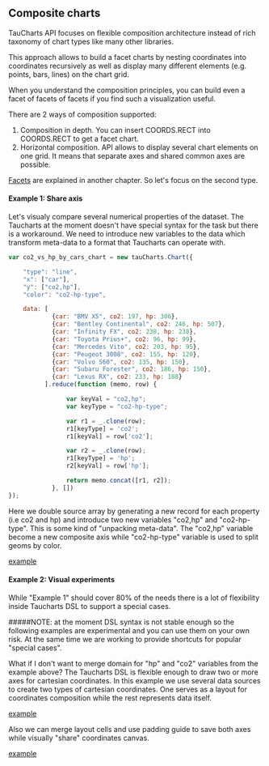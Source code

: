 ## Composite charts

TauCharts API focuses on flexible composition architecture instead of rich taxonomy of chart types like many other libraries.

This approach allows to build a facet charts by nesting coordinates into coordinates recursively as well as display many different elements (e.g. points, bars, lines) on the chart grid.

When you understand the composition principles, you can build even a facet of facets of facets if you find such a visualization useful.

There are 2 ways of composition supported:
1. Composition in depth. You can insert COORDS.RECT into COORDS.RECT to get a facet chart.
2. Horizontal composition. API allows to display several chart elements on one grid. It means that separate axes and shared common axes are possible.

[Facets](../basic/facet.html) are explained in another chapter. So let's focus on the second type.

#### Example 1: Share axis

Let's visualy compare several numerical properties of the dataset. The Taucharts at the moment doesn't have special syntax for the task but there is a workaround. We need to introduce new variables to the data which transform meta-data to a format that Taucharts can operate with.

```javascript
var co2_vs_hp_by_cars_chart = new tauCharts.Chart({

    "type": "line",
    "x": ["car"],
    "y": ["co2,hp"],
    "color": "co2-hp-type",

    data: [
            {car: "BMV X5", co2: 197, hp: 306},
            {car: "Bentley Continental", co2: 246, hp: 507},
            {car: "Infinity FX", co2: 238, hp: 238},
            {car: "Toyota Prius+", co2: 96, hp: 99},
            {car: "Mercedes Vito", co2: 203, hp: 95},
            {car: "Peugeot 3008", co2: 155, hp: 120},
            {car: "Volvo S60", co2: 135, hp: 150},
            {car: "Subaru Forester", co2: 186, hp: 150},
            {car: "Lexus RX", co2: 233, hp: 188}
          ].reduce(function (memo, row) {

                var keyVal = "co2,hp";
                var keyType = "co2-hp-type";

                var r1 = _.clone(row);
                r1[keyType] = 'co2';
                r1[keyVal] = row['co2'];

                var r2 = _.clone(row);
                r1[keyType] = 'hp';
                r2[keyVal] = row['hp'];

                return memo.concat([r1, r2]);
            }, [])
});
```

Here we double source array by generating a new record for each property (i.e co2 and hp) and introduce two new variables "co2,hp" and "co2-hp-type". This is some kind of "unpacking meta-data". The "co2,hp" variable become a new composite axis while "co2-hp-type" variable is used to split geoms by color. 

[example](https://jsfiddle.net/taucharts/nLdac8sc/)

#### Example 2: Visual experiments

While "Example 1" should cover 80% of the needs there is a lot of flexibility inside Taucharts DSL to support a special cases.

#####NOTE: at the moment DSL syntax is not stable enough so the following examples are experimental and you can use them on your own risk. At the same time we are working to provide shortcuts for popular "special cases".

What if I don't want to merge domain for "hp" and "co2" variables from the example above? The Taucharts DSL is flexible enough to draw two or more axes for cartesian coordinates. In this example we use several data sources to create two types of cartesian coordinates. One serves as a layout for coordinates composition while the rest represents data itself.

[example](https://jsfiddle.net/taucharts/2z1s9mw1/)

Also we can merge layout cells and use padding guide to save both axes while visually "share" coordinates canvas.

[example](https://jsfiddle.net/taucharts/7cbthzLu/)




